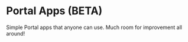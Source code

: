 Portal Apps (BETA)
==============================

Simple Portal apps that anyone can use. Much room for improvement all around!

